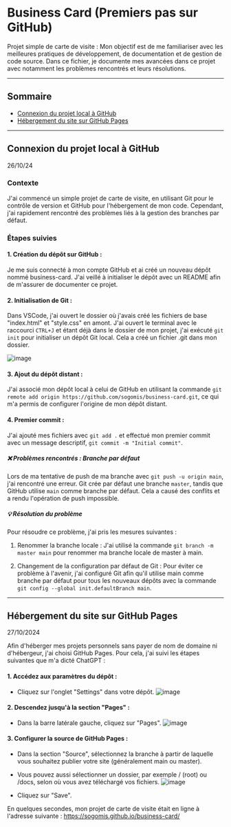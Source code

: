 # Business Card (Premiers pas sur GitHub)

Projet simple de carte de visite : Mon objectif est de me familiariser avec les meilleures pratiques de développement, de documentation et de gestion de code source.
Dans ce fichier, je documente mes avancées dans ce projet avec notamment les problèmes rencontrés et leurs résolutions.

---
## Sommaire
- [Connexion du projet local à GitHub](#connexion-du-projet-local-à-github)
- [Hébergement du site sur GitHub Pages](#hébergement-du-site-sur-github-pages)
---

## Connexion du projet local à GitHub
26/10/24

### Contexte
J'ai commencé un simple projet de carte de visite, en utilisant Git pour le contrôle de version et GitHub pour l'hébergement de mon code. Cependant, j'ai rapidement rencontré des problèmes liés à la gestion des branches par défaut.

### Étapes suivies
#### 1. Création du dépôt sur GitHub :
Je me suis connecté à mon compte GitHub et ai créé un nouveau dépôt nommé business-card. J'ai veillé à initialiser le dépôt avec un README afin de m'assurer de documenter ce projet.

#### 2. Initialisation de Git :
Dans VSCode, j'ai ouvert le dossier où j'avais créé les fichiers de base "index.html" et "style.css" en amont. J'ai ouvert le terminal avec le raccourci `CTRL+J` et étant déjà dans le dossier de mon projet, j'ai exécuté `git init` pour initialiser un dépôt Git local. Cela a créé un fichier .git dans mon dossier.

![image](https://github.com/user-attachments/assets/5df1eed6-3ff1-4cfc-9ff0-e85d410e06d7)


#### 3. Ajout du dépôt distant :

J'ai associé mon dépôt local à celui de GitHub en utilisant la commande `git remote add origin https://github.com/sogomis/business-card.git`, ce qui m'a permis de configurer l'origine de mon dépôt distant.

#### 4. Premier commit :

J'ai ajouté mes fichiers avec `git add .` et effectué mon premier commit avec un message descriptif, `git commit -m "Initial commit"`.

##### ❌ Problèmes rencontrés : Branche par défaut
Lors de ma tentative de push de ma branche avec `git push -u origin main`, j'ai rencontré une erreur. Git crée par défaut une branche `master`, tandis que GitHub utilise `main` comme branche par défaut. Cela a causé des conflits et a rendu l'opération de push impossible.

##### 💡 Résolution du problème
Pour résoudre ce problème, j'ai pris les mesures suivantes :

1. Renommer la branche locale : J'ai utilisé la commande `git branch -m master main` pour renommer ma branche locale de master à main.

2. Changement de la configuration par défaut de Git : Pour éviter ce problème à l'avenir, j'ai configuré Git afin qu'il utilise main comme branche par défaut pour tous les nouveaux dépôts avec la commande `git config --global init.defaultBranch main`.

---

## Hébergement du site sur GitHub Pages
27/10/2024

Afin d'héberger mes projets personnels sans payer de nom de domaine ni d'hébergeur, j'ai choisi GitHub Pages. Pour cela, j'ai suivi les étapes suivantes que m'a dicté ChatGPT : 

#### 1. Accédez aux paramètres du dépôt :
- Cliquez sur l'onglet "Settings" dans votre dépôt.
  ![image](https://github.com/user-attachments/assets/8b40322f-bb56-4ef7-bf23-de3e5d93a83c)

#### 2. Descendez jusqu'à la section "Pages" :
- Dans la barre latérale gauche, cliquez sur "Pages".
![image](https://github.com/user-attachments/assets/c775c3e9-a7e9-4692-8dad-d08d8582d189)

#### 3. Configurer la source de GitHub Pages :
- Dans la section "Source", sélectionnez la branche à partir de laquelle vous souhaitez publier votre site (généralement main ou master).
- Vous pouvez aussi sélectionner un dossier, par exemple / (root) ou /docs, selon où vous avez téléchargé vos fichiers.
![image](https://github.com/user-attachments/assets/ce94190e-24f7-425b-b47a-89e54eae9bfc)

- Cliquez sur "Save".

En quelques secondes, mon projet de carte de visite était en ligne à l'adresse suivante : https://sogomis.github.io/business-card/



